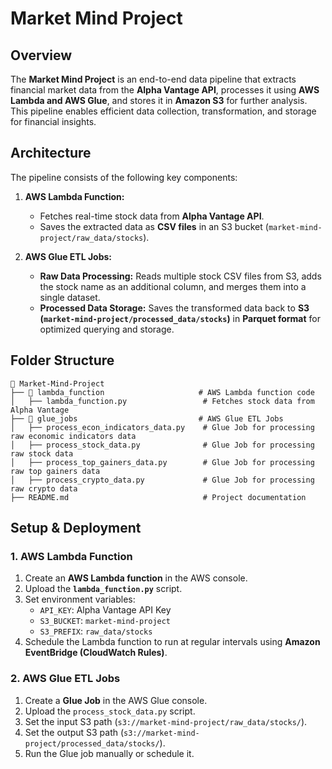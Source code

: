 # Market Mind Project

## Overview
The **Market Mind Project** is an end-to-end data pipeline that extracts financial market data from the **Alpha Vantage API**, processes it using **AWS Lambda and AWS Glue**, and stores it in **Amazon S3** for further analysis. This pipeline enables efficient data collection, transformation, and storage for financial insights.

## Architecture
The pipeline consists of the following key components:

1. **AWS Lambda Function:**
   - Fetches real-time stock data from **Alpha Vantage API**.
   - Saves the extracted data as **CSV files** in an S3 bucket (`market-mind-project/raw_data/stocks`).

2. **AWS Glue ETL Jobs:**
   - **Raw Data Processing:** Reads multiple stock CSV files from S3, adds the stock name as an additional column, and merges them into a single dataset.
   - **Processed Data Storage:** Saves the transformed data back to **S3 (`market-mind-project/processed_data/stocks`)** in **Parquet format** for optimized querying and storage.

## Folder Structure
```
📂 Market-Mind-Project
├── 📂 lambda_function                     # AWS Lambda function code
│   ├── lambda_function.py                 # Fetches stock data from Alpha Vantage
├── 📂 glue_jobs                           # AWS Glue ETL Jobs
│   ├── process_econ_indicators_data.py    # Glue Job for processing raw economic indicators data
│   ├── process_stock_data.py              # Glue Job for processing raw stock data
│   ├── process_top_gainers_data.py        # Glue Job for processing raw top gainers data
│   ├── process_crypto_data.py             # Glue Job for processing raw crypto data
├── README.md                              # Project documentation
```

## Setup & Deployment
### 1. AWS Lambda Function
1. Create an **AWS Lambda function** in the AWS console.
2. Upload the **`lambda_function.py`** script.
3. Set environment variables:
   - `API_KEY`: Alpha Vantage API Key
   - `S3_BUCKET`: `market-mind-project`
   - `S3_PREFIX`: `raw_data/stocks`
4. Schedule the Lambda function to run at regular intervals using **Amazon EventBridge (CloudWatch Rules)**.

### 2. AWS Glue ETL Jobs
1. Create a **Glue Job** in the AWS Glue console.
2. Upload the `process_stock_data.py` script.
3. Set the input S3 path (`s3://market-mind-project/raw_data/stocks/`).
4. Set the output S3 path (`s3://market-mind-project/processed_data/stocks/`).
5. Run the Glue job manually or schedule it.

